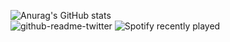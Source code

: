![Anurag's GitHub stats](https://github-readme-stats.vercel.app/api?username=vrcvieira&show_icons=true&theme=gruvbox)
<br>
![github-readme-twitter](https://github-readme-twitter.gazf.vercel.app/api?id=vrcvieira)
![Spotify recently played](https://spotify-recently-played-readme.vercel.app/api?user=jeffreyca16&width=300)
